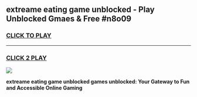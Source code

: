 
## extreame eating game unblocked - Play Unblocked Gmaes & Free #n8o09
<h3>
<a href="https://news.freeplayer.one?title=extreame_eating_game_unblocked&ref=03M">CLICK TO PLAY</a></h3>
<hr>

<h3>
<a href="https://news.freeplayer.one?title=extreame_eating_game_unblocked&ref=03M">CLICK 2 PLAY</a>
  
</h3>

<a href="https://news.freeplayer.one?title=extreame_eating_game_unblocked&ref=03M"><img src="https://clearcache.store/games.png"></a>


**extreame eating game unblocked games unblocked: Your Gateway to Fun and Accessible Online Gaming**
